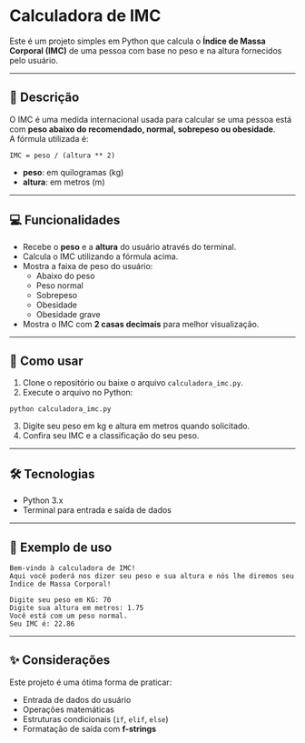 # Calculadora de IMC

Este é um projeto simples em Python que calcula o **Índice de Massa Corporal (IMC)** de uma pessoa com base no peso e na altura fornecidos pelo usuário.

---

## 📝 Descrição

O IMC é uma medida internacional usada para calcular se uma pessoa está com **peso abaixo do recomendado, normal, sobrepeso ou obesidade**.  
A fórmula utilizada é:
```
IMC = peso / (altura ** 2)
```

- **peso**: em quilogramas (kg)  
- **altura**: em metros (m)

---

## 💻 Funcionalidades

- Recebe o **peso** e a **altura** do usuário através do terminal.  
- Calcula o IMC utilizando a fórmula acima.  
- Mostra a faixa de peso do usuário:
  - Abaixo do peso  
  - Peso normal  
  - Sobrepeso  
  - Obesidade  
  - Obesidade grave  
- Mostra o IMC com **2 casas decimais** para melhor visualização.

---

## 🚀 Como usar

1. Clone o repositório ou baixe o arquivo `calculadora_imc.py`.  
2. Execute o arquivo no Python:
```
python calculadora_imc.py
```

3. Digite seu peso em kg e altura em metros quando solicitado.  
4. Confira seu IMC e a classificação do seu peso.

---

## 🛠 Tecnologias

- Python 3.x
- Terminal para entrada e saída de dados

---

## 📌 Exemplo de uso
```
Bem-vindo à calculadora de IMC!
Aqui você poderá nos dizer seu peso e sua altura e nós lhe diremos seu Índice de Massa Corporal!

Digite seu peso em KG: 70
Digite sua altura em metros: 1.75
Você está com um peso normal.
Seu IMC é: 22.86
```

---

## ✨ Considerações

Este projeto é uma ótima forma de praticar:
- Entrada de dados do usuário
- Operações matemáticas
- Estruturas condicionais (`if`, `elif`, `else`)
- Formatação de saída com **f-strings**
